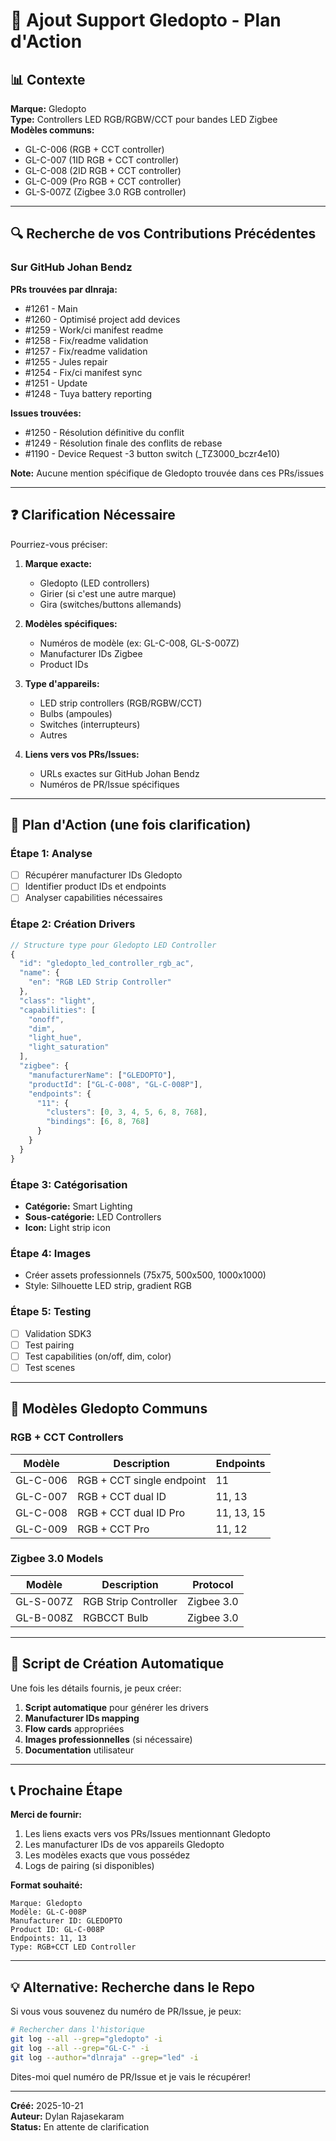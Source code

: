 # 🎨 Ajout Support Gledopto - Plan d'Action

## 📊 Contexte

**Marque:** Gledopto  
**Type:** Controllers LED RGB/RGBW/CCT pour bandes LED Zigbee  
**Modèles communs:**
- GL-C-006 (RGB + CCT controller)
- GL-C-007 (1ID RGB + CCT controller)
- GL-C-008 (2ID RGB + CCT controller)
- GL-C-009 (Pro RGB + CCT controller)
- GL-S-007Z (Zigbee 3.0 RGB controller)

---

## 🔍 Recherche de vos Contributions Précédentes

### Sur GitHub Johan Bendz

**PRs trouvées par dlnraja:**
- #1261 - Main
- #1260 - Optimisé project add devices
- #1259 - Work/ci manifest readme
- #1258 - Fix/readme validation
- #1257 - Fix/readme validation
- #1255 - Jules repair
- #1254 - Fix/ci manifest sync
- #1251 - Update
- #1248 - Tuya battery reporting

**Issues trouvées:**
- #1250 - Résolution définitive du conflit
- #1249 - Résolution finale des conflits de rebase
- #1190 - Device Request -3 button switch (_TZ3000_bczr4e10)

**Note:** Aucune mention spécifique de Gledopto trouvée dans ces PRs/issues

---

## ❓ Clarification Nécessaire

Pourriez-vous préciser:

1. **Marque exacte:**
   - Gledopto (LED controllers)
   - Girier (si c'est une autre marque)
   - Gira (switches/buttons allemands)

2. **Modèles spécifiques:**
   - Numéros de modèle (ex: GL-C-008, GL-S-007Z)
   - Manufacturer IDs Zigbee
   - Product IDs

3. **Type d'appareils:**
   - LED strip controllers (RGB/RGBW/CCT)
   - Bulbs (ampoules)
   - Switches (interrupteurs)
   - Autres

4. **Liens vers vos PRs/Issues:**
   - URLs exactes sur GitHub Johan Bendz
   - Numéros de PR/Issue spécifiques

---

## 🚀 Plan d'Action (une fois clarification)

### Étape 1: Analyse
- [ ] Récupérer manufacturer IDs Gledopto
- [ ] Identifier product IDs et endpoints
- [ ] Analyser capabilities nécessaires

### Étape 2: Création Drivers
```javascript
// Structure type pour Gledopto LED Controller
{
  "id": "gledopto_led_controller_rgb_ac",
  "name": {
    "en": "RGB LED Strip Controller"
  },
  "class": "light",
  "capabilities": [
    "onoff",
    "dim",
    "light_hue",
    "light_saturation"
  ],
  "zigbee": {
    "manufacturerName": ["GLEDOPTO"],
    "productId": ["GL-C-008", "GL-C-008P"],
    "endpoints": {
      "11": {
        "clusters": [0, 3, 4, 5, 6, 8, 768],
        "bindings": [6, 8, 768]
      }
    }
  }
}
```

### Étape 3: Catégorisation
- **Catégorie:** Smart Lighting
- **Sous-catégorie:** LED Controllers
- **Icon:** Light strip icon

### Étape 4: Images
- Créer assets professionnels (75x75, 500x500, 1000x1000)
- Style: Silhouette LED strip, gradient RGB

### Étape 5: Testing
- [ ] Validation SDK3
- [ ] Test pairing
- [ ] Test capabilities (on/off, dim, color)
- [ ] Test scenes

---

## 📝 Modèles Gledopto Communs

### RGB + CCT Controllers

| Modèle | Description | Endpoints |
|--------|-------------|-----------|
| GL-C-006 | RGB + CCT single endpoint | 11 |
| GL-C-007 | RGB + CCT dual ID | 11, 13 |
| GL-C-008 | RGB + CCT dual ID Pro | 11, 13, 15 |
| GL-C-009 | RGB + CCT Pro | 11, 12 |

### Zigbee 3.0 Models

| Modèle | Description | Protocol |
|--------|-------------|----------|
| GL-S-007Z | RGB Strip Controller | Zigbee 3.0 |
| GL-B-008Z | RGBCCT Bulb | Zigbee 3.0 |

---

## 🔧 Script de Création Automatique

Une fois les détails fournis, je peux créer:

1. **Script automatique** pour générer les drivers
2. **Manufacturer IDs mapping**
3. **Flow cards** appropriées
4. **Images professionnelles** (si nécessaire)
5. **Documentation** utilisateur

---

## 📞 Prochaine Étape

**Merci de fournir:**

1. Les liens exacts vers vos PRs/Issues mentionnant Gledopto
2. Les manufacturer IDs de vos appareils Gledopto
3. Les modèles exacts que vous possédez
4. Logs de pairing (si disponibles)

**Format souhaité:**
```
Marque: Gledopto
Modèle: GL-C-008P
Manufacturer ID: GLEDOPTO
Product ID: GL-C-008P
Endpoints: 11, 13
Type: RGB+CCT LED Controller
```

---

## 💡 Alternative: Recherche dans le Repo

Si vous vous souvenez du numéro de PR/Issue, je peux:

```bash
# Rechercher dans l'historique
git log --all --grep="gledopto" -i
git log --all --grep="GL-C-" -i
git log --author="dlnraja" --grep="led" -i
```

Dites-moi quel numéro de PR/Issue et je vais le récupérer!

---

**Créé:** 2025-10-21  
**Auteur:** Dylan Rajasekaram  
**Status:** En attente de clarification
